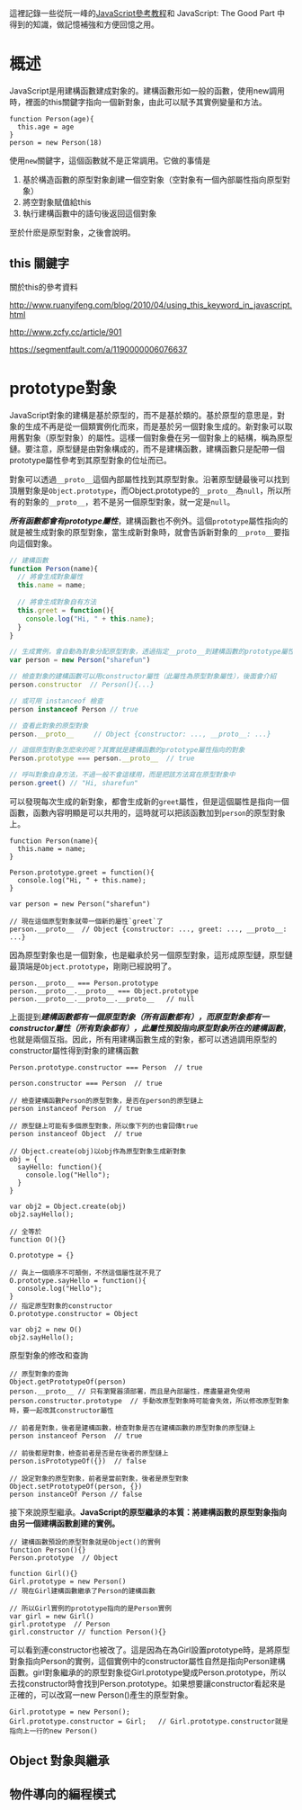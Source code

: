 這裡記錄一些從阮一峰的[JavaScript參考教程](http://javascript.ruanyifeng.com/)和 JavaScript: The Good Part 中得到的知識，做記憶補強和方便回憶之用。


# 概述

JavaScript是用建構函數建成對象的。建構函數形如一般的函數，使用new調用時，裡面的this關鍵字指向一個新對象，由此可以賦予其實例變量和方法。

```
function Person(age){
  this.age = age
}
person = new Person(18)
```

使用`new`關鍵字，這個函數就不是正常調用。它做的事情是

1. 基於構造函數的原型對象創建一個空對象（空對象有一個內部屬性指向原型對象）
2. 將空對象賦值給this
3. 執行建構函數中的語句後返回這個對象

至於什麽是原型對象，之後會說明。



## this 關鍵字

關於this的參考資料

http://www.ruanyifeng.com/blog/2010/04/using_this_keyword_in_javascript.html

http://www.zcfy.cc/article/901

https://segmentfault.com/a/1190000006076637



# prototype對象

JavaScript對象的建構是基於原型的，而不是基於類的。基於原型的意思是，對象的生成不再是從一個類實例化而來，而是基於另一個對象生成的。新對象可以取用舊對象（原型對象）的屬性。這樣一個對象疊在另一個對象上的結構，稱為原型鏈。要注意，原型鏈是由對象構成的，而不是建構函數，建構函數只是配帶一個prototype屬性參考到其原型對象的位址而已。

對象可以透過`__proto__`這個內部屬性找到其原型對象。沿著原型鏈最後可以找到頂層對象是`Object.prototype`，而Object.prototype的`__proto__`為`null`，所以所有的對象的`__proto__`，若不是另一個原型對象，就一定是`null`。

***所有函數都會有prototype屬性***，建構函數也不例外。這個`prototype`屬性指向的就是被生成對象的原型對象，當生成新對象時，就會告訴新對象的`__proto__`要指向這個對象。

```javascript
// 建構函數
function Person(name){
  // 將會生成對象屬性
  this.name = name;
  
  // 將會生成對象自有方法
  this.greet = function(){
    console.log("Hi, " + this.name);
  }
}

// 生成實例，會自動為對象分配原型對象，透過指定__proto__到建構函數的prototype屬性
var person = new Person("sharefun")

// 檢查對象的建構函數可以用constructor屬性（此屬性為原型對象屬性），後面會介紹
person.constructor  // Person(){...}

// 或可用 instanceof 檢查
person instanceof Person // true

// 查看此對象的原型對象
person.__proto__     // Object {constructor: ..., __proto__: ...}

// 這個原型對象怎麽來的呢？其實就是建構函數的prototype屬性指向的對象
Person.prototype === person.__proto__  // true

// 呼叫對象自身方法，不過一般不會這樣用，而是把該方法寫在原型對象中
person.greet() // "Hi, sharefun"
```

可以發現每次生成的新對象，都會生成新的`greet`屬性，但是這個屬性是指向一個函數，函數內容明顯是可以共用的，這時就可以把該函數加到`person`的原型對象上。

```
function Person(name){
  this.name = name;
}

Person.prototype.greet = function(){
  console.log("Hi, " + this.name);
}

var person = new Person("sharefun")

// 現在這個原型對象就帶一個新的屬性`greet`了
person.__proto__  // Object {constructor: ..., greet: ..., __proto__: ...}

```

因為原型對象也是一個對象，也是繼承於另一個原型對象，這形成原型鏈，原型鏈最頂端是`Object.prototype`，剛剛已經說明了。

```
person.__proto__ === Person.prototype
person.__proto__.__proto__ === Object.prototype
person.__proto__.__proto__.__proto__   // null
```

上面提到***建構函數都有一個原型對象（所有函數都有），而原型對象都有一constructor屬性（所有對象都有），此屬性預設指向原型對象所在的建構函數***，也就是兩個互指。因此，所有用建構函數生成的對象，都可以透過調用原型的constructor屬性得到對象的建構函數
```
Person.prototype.constructor === Person  // true

person.constructor === Person  // true
```

```
// 檢查建構函數Person的原型對象，是否在person的原型鏈上
person instanceof Person  // true

// 原型鏈上可能有多個原型對象，所以像下列的也會回傳true
person instanceof Object  // true
```

```
// Object.create(obj)以obj作為原型對象生成新對象
obj = {
  sayHello: function(){
    console.log("Hello");
  }
}

var obj2 = Object.create(obj)
obj2.sayHello();

// 全等於
function O(){}

O.prototype = {}

// 與上一個順序不可顛倒，不然這個屬性就不見了
O.prototype.sayHello = function(){
  console.log("Hello");
}
// 指定原型對象的constructor
O.prototype.constructor = Object

var obj2 = new O()
obj2.sayHello();
```

原型對象的修改和查詢
```
// 原型對象的查詢
Object.getPrototypeOf(person)
person.__proto__ // 只有瀏覽器須部署，而且是內部屬性，應盡量避免使用
person.constructor.prototype  // 手動改原型對象時可能會失效，所以修改原型對象時，要一起改其constructor屬性
```

```
// 前者是對象，後者是建構函數，檢查對象是否在建構函數的原型對象的原型鏈上
person instanceof Person  // true

// 前後都是對象，檢查前者是否是在後者的原型鏈上
person.isPrototypeOf({})  // false
```

```
// 設定對象的原型對象，前者是當前對象，後者是原型對象
Object.setPrototypeOf(person, {})
person instanceOf Person // false
```

接下來說原型繼承。**JavaScript的原型繼承的本質：將建構函數的原型對象指向由另一個建構函數創建的實例。**

```
// 建構函數預設的原型對象就是Object()的實例
function Person(){}
Person.prototype  // Object

function Girl(){}
Girl.prototype = new Person()
// 現在Girl建構函數繼承了Person的建構函數

// 所以Girl實例的prototype指向的是Person實例
var girl = new Girl()
girl.prototype  // Person
girl.constructor // function Person(){}
```

可以看到連constructor也被改了。這是因為在為Girl設置prototype時，是將原型對象指向Person的實例，這個實例中的constructor屬性自然是指向Person建構函數。girl對象繼承的的原型對象從Girl.prototype變成Person.prototype，所以去找constructor時會找到Person.prototype。如果想要讓constructor看起來是正確的，可以改寫一new Person()產生的原型對象。

```
Girl.prototype = new Person();
Girl.prototype.constructor = Girl;   // Girl.prototype.constructor就是指向上一行的new Person()
```


## Object 對象與繼承



## 物件導向的編程模式

